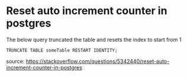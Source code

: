# Reset auto increment counter in postgres

The below query truncated the table and resets the index to start from 1

```
TRUNCATE TABLE someTable RESTART IDENTITY;
```

source: https://stackoverflow.com/questions/5342440/reset-auto-increment-counter-in-postgres
